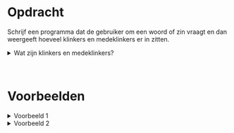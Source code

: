 # <b>Opdracht</b>
Schrijf een programma dat de gebruiker om een woord of zin vraagt en dan weergeeft hoeveel klinkers en medeklinkers er in zitten.

<details markdown="1"><summary>Wat zijn klinkers en medeklinkers?</summary>
- Klinkers: `a`, `e`, `i`, `o`, `u`
- Medeklinkers: `b`, `c`, `d`, `f`, `g`, `h`, `i`, `j`, `k`, `l`, `m`, `n`, `p`, `q`, `r`, `s`, `t`, `v`, `w`, `x`, `z`
- Speciaal geval: `y`, want het hangt van de uitspraak af of dit een klinker of medeklinker is. Deze letter laten we buiten beschouwing en zal dus niet voorkomen in de oefening.
- Spatie: als er een zin wordt gegeven zullen er dus spaties tussen de woorden staan. Dit moet bij geen van de twee categorieën gerekend worden.
- Hoofdletters: we zullen voor het gemak in deze oefening enkel met kleine letters werken. Je hoeft dus geen rekening te houden met hoofdletters.
</details>

<br>
<br>

# <b>Voorbeelden</b>

<details markdown="1"><summary>Voorbeeld 1</summary>
### Invoer
```console?lang=python
informaticawetenschappen is een leuk vak
```

### Uitvoer
```console?lang=python
Klinkers: 15
Medeklinkers: 21
```
</details>

<details markdown="1"><summary>Voorbeeld 2</summary>
### Invoer
```console?lang=python
letters
```

### Uitvoer
```console?lang=python
Klinkers: 2
Medeklinkers: 5
```
</details>